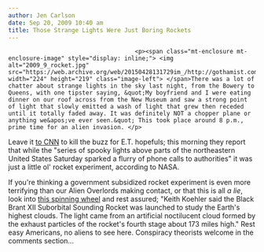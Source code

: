 ```yaml
---
author: Jen Carlson
date: Sep 20, 2009 10:40 am
title: Those Strange Lights Were Just Boring Rockets
---
```


	
										<p><span class="mt-enclosure mt-enclosure-image" style="display: inline;"> <img alt="2009_9_rocket.jpg" src="https://web.archive.org/web/20150428131729im_/http://gothamist.com/attachments/arts_jen/2009_9_rocket.jpg" width="224" height="219" class="image-left"> </span>There was a lot of chatter about strange lights in the sky last night, from the Bowery to Queens, with one tipster saying, &quot;My boyfriend and I were eating dinner on our roof across from the New Museum and saw a strong point of light that slowly emitted a wash of light that grew then receded until it totally faded away. It was definitely NOT a chopper plane or anything we&apos;ve ever seen.&quot; This took place around 8 p.m., prime time for an alien invasion. </p>

<p>Leave it <a href="https://web.archive.org/web/20150428131729/http://www.cnn.com/2009/US/09/20/strange.lights/index.html?eref=rss_topstories">to CNN</a> to kill the buzz for E.T. hopefuls; this morning they report that while the &quot;series of spooky lights above parts of the northeastern United States Saturday sparked a flurry of phone calls to authorities&quot; it was just a little ol&apos; rocket experiment, according to NASA. </p>

<p>If you&apos;re thinking a government subsidized rocket experiment is even more terrifying than our Alien Overlords making contact, or that this is all <em>a lie</em>, look into <a href="https://web.archive.org/web/20150428131729/http://www.youtube.com/watch?v=h5c70kyT4UI">this spinning wheel</a> and rest assured; &quot;Keith Koehler said the Black Brant XII Suborbital Sounding Rocket was launched to study the Earth&apos;s highest clouds. The light came from an artificial noctilucent cloud formed by the exhaust particles of the rocket&apos;s fourth stage about 173 miles high.&quot; Rest easy Americans, no aliens to see here. Conspiracy theorists welcome in the comments section...</p>					
										
									
				